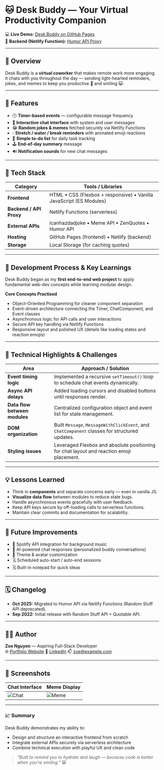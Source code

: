 # 🐱 Desk Buddy — Your Virtual Productivity Companion

💻 **Live Demo:** [Desk Buddy on GitHub Pages](https://zoenguyen73.github.io/Desk-Buddy/src/index.html)  
🔗 **Backend (Netlify Function):** [Humor API Proxy](https://desk-buddy.netlify.app/.netlify/functions/humor-api)

---

## 🧭 Overview

Desk Buddy is a **virtual coworker** that makes remote work more engaging.  
It chats with you throughout the day — sending light-hearted reminders, jokes, and memes to keep you productive 💪 and smiling 😺.

---

## 🚀 Features

- 🕒 **Timer-based events** — configurable message frequency  
- 💬 **Interactive chat interface** with system and user messages  
- 😂 **Random jokes & memes** fetched securely via Netlify Functions  
- 💧 **Stretch / water / break reminders** with animated emoji reactions  
- 📝 **Simple to-do list** for daily task tracking  
- 🕹️ **End-of-day summary** message  
- 🔊 **Notification sounds** for new chat messages  

---

## 🧰 Tech Stack

| Category | Tools / Libraries |
|-----------|------------------|
| **Frontend** | HTML • CSS (Flexbox + responsive) • Vanilla JavaScript (ES Modules) |
| **Backend / API Proxy** | Netlify Functions (serverless) |
| **External APIs** | icanhazdadjoke • Meme API • ZenQuotes • Humor API |
| **Hosting** | GitHub Pages (frontend) • Netlify (backend) |
| **Storage** | Local Storage (for caching quotes) |

---

## 🧠 Development Process & Key Learnings

Desk Buddy began as my **first end-to-end web project** to apply fundamental web-dev concepts while learning modular design.

**Core Concepts Practised**
- Object-Oriented Programming for cleaner component separation  
- Event-driven architecture connecting the Timer, ChatComponent, and Event classes  
- Asynchronous logic for API calls and user interactions  
- Secure API key handling via Netlify Functions  
- Responsive layout and polished UX (details like loading states and reaction emojis)

---

## 🧩 Technical Highlights & Challenges

| Area | Approach / Solution |
|------|---------------------|
| **Event timing logic** | Implemented a recursive `setTimeout()` loop to schedule chat events dynamically. |
| **Async API delays** | Added loading cursors and disabled buttons until responses render. |
| **Data flow between modules** | Centralized configuration object and event list for state management. |
| **DOM organization** | Built `Message`, `MessageWithClickEvent`, and `ChatComponent` classes for structured updates. |
| **Styling issues** | Leveraged Flexbox and absolute positioning for chat layout and reaction emoji placement. |

---

## 💡 Lessons Learned

- Think in **components** and separate concerns early — even in vanilla JS.  
- **Visualize data flow** between modules to reduce state bugs.  
- Handle asynchronous events gracefully with user feedback.  
- Keep API keys secure by off-loading calls to serverless functions.  
- Maintain clear commits and documentation for scalability.  

---

## 🧪 Future Improvements

- 🎵 Spotify API integration for background music  
- 🤖 AI-powered chat responses (personalized buddy conversations)  
- 🎨 Theme & avatar customization  
- 🗓️ Scheduled auto-start / auto-end sessions  
- 🗒️ Built-in notepad for quick ideas  

---

## 🗓️ Changelog

- **Oct 2025:** Migrated to Humor API via Netlify Functions (Random Stuff API deprecated).  
- **Sep 2022:** Initial release with Random Stuff API + Quotable API.  

---

## 🧑‍💻 Author

**Zoe Nguyen** — Aspiring Full-Stack Developer  
🌐 [Portfolio Website](#)   💼 [LinkedIn](#)   📫 zoe@example.com  

---

## 📸 Screenshots

| Chat Interface | Meme Display |
|----------------|--------------|
| ![Chat](./assets/screenshots/chat-example.png) | ![Meme](./assets/screenshots/meme-example.png) |

---

### 📈 Summary

Desk Buddy demonstrates my ability to:
- Design and structure an interactive frontend from scratch  
- Integrate external APIs securely via serverless architecture  
- Combine technical execution with playful UX and clean code  

> _“Built to remind you to hydrate and laugh — because code is better when you’re smiling.”_ 😸

